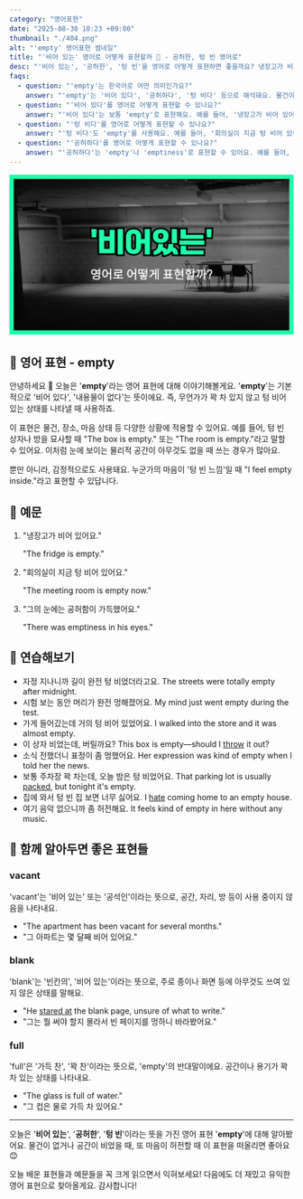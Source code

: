 ```yaml
---
category: "영어표현"
date: "2025-08-30 10:23 +09:00"
thumbnail: "./404.png"
alt: "'empty' 영어표현 썸네일"
title: "'비어 있는' 영어로 어떻게 표현할까 🫥 - 공허한, 텅 빈 영어로"
desc: "'비어 있는', '공허한', '텅 빈'을 영어로 어떻게 표현하면 좋을까요? 냉장고가 비어 있어요, 회의실이 텅 비어 있어요, 그의 눈에는 공허함이 가득했어요 등을 영어로 표현하는 법을 배워봅시다. 다양한 예문을 통해서 연습하고 본인의 표현으로 만들어 보세요."
faqs:
  - question: "'empty'는 한국어로 어떤 의미인가요?"
    answer: "'empty'는 '비어 있다', '공허하다', '텅 비다' 등으로 해석돼요. 물건이나 공간이 아무것도 없는 상태를 나타내거나 마음이 허전한 느낌을 표현할 때 사용해요."
  - question: "'비어 있다'를 영어로 어떻게 표현할 수 있나요?"
    answer: "'비어 있다'는 보통 'empty'로 표현해요. 예를 들어, '냉장고가 비어 있어요'는 'The fridge is empty.'라고 말해요."
  - question: "'텅 비다'를 영어로 어떻게 표현할 수 있나요?"
    answer: "'텅 비다'도 'empty'를 사용해요. 예를 들어, '회의실이 지금 텅 비어 있어요'는 'The meeting room is empty now.'라고 해요."
  - question: "'공허하다'를 영어로 어떻게 표현할 수 있나요?"
    answer: "'공허하다'는 'empty'나 'emptiness'로 표현할 수 있어요. 예를 들어, '그의 눈에는 공허함이 가득했어요'는 'There was emptiness in his eyes.'라고 말해요."
---
```


!['empty' 영어표현](./404.png)

## 🌟 영어 표현 - empty

안녕하세요 👋 오늘은 '**empty**'라는 영어 표현에 대해 이야기해볼게요. '**empty**'는 기본적으로 '비어 있다', '내용물이 없다'는 뜻이에요. 즉, 무언가가 꽉 차 있지 않고 텅 비어 있는 상태를 나타낼 때 사용하죠.

이 표현은 물건, 장소, 마음 상태 등 다양한 상황에 적용할 수 있어요. 예를 들어, 텅 빈 상자나 방을 묘사할 때 "The box is empty." 또는 "The room is empty."라고 말할 수 있어요. 이처럼 눈에 보이는 물리적 공간이 아무것도 없을 때 쓰는 경우가 많아요.

뿐만 아니라, 감정적으로도 사용돼요. 누군가의 마음이 '텅 빈 느낌'일 때 "I feel empty inside."라고 표현할 수 있답니다.

## 📖 예문

1. "냉장고가 비어 있어요."

   "The fridge is empty."

2. "회의실이 지금 텅 비어 있어요."

   "The meeting room is empty now."

3. "그의 눈에는 공허함이 가득했어요."

   "There was emptiness in his eyes."

## 💬 연습해보기

<ul data-interactive-list>

  <li data-interactive-item>
    <span data-toggler>자정 지나니까 길이 완전 텅 비었더라고요.</span>
    <span data-answer>The streets were totally empty after midnight.</span>
  </li>

  <li data-interactive-item>
    <span data-toggler>시험 보는 동안 머리가 완전 멍해졌어요.</span>
    <span data-answer>My mind just went empty during the test.</span>
  </li>

  <li data-interactive-item>
    <span data-toggler>가게 들어갔는데 거의 텅 비어 있었어요.</span>
    <span data-answer>I walked into the store and it was almost empty.</span>
  </li>

  <li data-interactive-item>
    <span data-toggler>이 상자 비었는데, 버릴까요?</span>
    <span data-answer>This box is empty—should I <a href="/blog/in-english/458.throw/">throw</a> it out?</span>
  </li>

  <li data-interactive-item>
    <span data-toggler>소식 전했더니 표정이 좀 멍했어요.</span>
    <span data-answer>Her expression was kind of empty when I told her the news.</span>
  </li>

  <li data-interactive-item>
    <span data-toggler>보통 주차장 꽉 차는데, 오늘 밤은 텅 비었어요.</span>
    <span data-answer>That parking lot is usually <a href="/blog/in-english/301.pack/">packed</a>, but tonight it's empty.</span>
  </li>

  <li data-interactive-item>
    <span data-toggler>집에 와서 텅 빈 집 보면 너무 싫어요.</span>
    <span data-answer>I <a href="/blog/in-english/392.hate/">hate</a> coming home to an empty house.</span>
  </li>

  <li data-interactive-item>
    <span data-toggler>여기 음악 없으니까 좀 허전해요.</span>
    <span data-answer>It feels kind of empty in here without any music.</span>
  </li>

</ul>

## 🤝 함께 알아두면 좋은 표현들

### vacant

'vacant'는 '비어 있는' 또는 '공석인'이라는 뜻으로, 공간, 자리, 방 등이 사용 중이지 않음을 나타내요.

- "The apartment has been vacant for several months."
- "그 아파트는 몇 달째 비어 있어요."

### blank

'blank'는 '빈칸의', '비어 있는'이라는 뜻으로, 주로 종이나 화면 등에 아무것도 쓰여 있지 않은 상태를 말해요.

- "He [stared at](/blog/in-english/087.stare-at/) the blank page, unsure of what to write."
- "그는 뭘 써야 할지 몰라서 빈 페이지를 멍하니 바라봤어요."

### full

'full'은 '가득 찬', '꽉 찬'이라는 뜻으로, 'empty'의 반대말이에요. 공간이나 용기가 꽉 차 있는 상태를 나타내요.

- "The glass is full of water."
- "그 컵은 물로 가득 차 있어요."

---

오늘은 '**비어 있는**', '**공허한**', '**텅 빈**'이라는 뜻을 가진 영어 표현 '**empty**'에 대해 알아봤어요. 물건이 없거나 공간이 비었을 때, 또 마음이 허전할 때 이 표현을 떠올리면 좋아요 😊

오늘 배운 표현들과 예문들을 꼭 크게 읽으면서 익혀보세요! 다음에도 더 재밌고 유익한 영어 표현으로 찾아올게요. 감사합니다!
